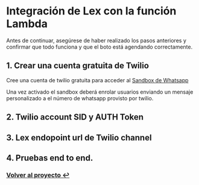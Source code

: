# Integración de Lex con la función Lambda

Antes de continuar, asegúrese de haber realizado los pasos anteriores y confirmar que todo funciona y que el boto está agendando correctamente. 

## 1. Crear una cuenta gratuita de Twilio

Cree una cuenta de twilio gratuita para acceder al <a href="http://www.youtube.com/watch?v=O2PB6o2E8aA" target="_blank">Sandbox de Whatsapp</a>



Una vez activado el sandbox deberá enrolar usuarios enviando un mensaje personalizado a el número de whatsapp provisto por twilio.

## 2. Twilio account SID y AUTH Token
## 3. Lex endopoint url de Twilio channel
## 4. Pruebas end to end.

### **[Volver al proyecto ↩️ ](README_Step_by_Step.md)**